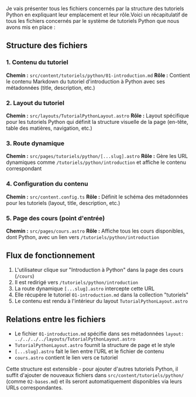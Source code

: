 <think>Je vais présenter tous les fichiers concernés par la structure des tutoriels Python en expliquant leur emplacement et leur rôle.</think>Voici un récapitulatif de tous les fichiers concernés par le système de tutoriels Python que nous avons mis en place :

## Structure des fichiers

### 1. Contenu du tutoriel
**Chemin :** `src/content/tutoriels/python/01-introduction.md`
**Rôle :** Contient le contenu Markdown du tutoriel d'introduction à Python avec ses métadonnées (title, description, etc.)

### 2. Layout du tutoriel
**Chemin :** `src/layouts/TutorialPythonLayout.astro`
**Rôle :** Layout spécifique pour les tutoriels Python qui définit la structure visuelle de la page (en-tête, table des matières, navigation, etc.)

### 3. Route dynamique
**Chemin :** `src/pages/tutoriels/python/[...slug].astro`
**Rôle :** Gère les URL dynamiques comme `/tutoriels/python/introduction` et affiche le contenu correspondant

### 4. Configuration du contenu
**Chemin :** `src/content.config.ts`
**Rôle :** Définit le schéma des métadonnées pour les tutoriels (layout, title, description, etc.)

### 5. Page des cours (point d'entrée)
**Chemin :** `src/pages/cours.astro`
**Rôle :** Affiche tous les cours disponibles, dont Python, avec un lien vers `/tutoriels/python/introduction`

## Flux de fonctionnement

1. L'utilisateur clique sur "Introduction à Python" dans la page des cours (`/cours`)
2. Il est redirigé vers `/tutoriels/python/introduction`
3. La route dynamique `[...slug].astro` intercepte cette URL
4. Elle récupère le tutoriel `01-introduction.md` dans la collection "tutoriels"
5. Le contenu est rendu à l'intérieur du layout `TutorialPythonLayout.astro`

## Relations entre les fichiers

- Le fichier `01-introduction.md` spécifie dans ses métadonnées `layout: ../../../../layouts/TutorialPythonLayout.astro`
- `TutorialPythonLayout.astro` fournit la structure de page et le style
- `[...slug].astro` fait le lien entre l'URL et le fichier de contenu
- `cours.astro` contient le lien vers ce tutoriel

Cette structure est extensible - pour ajouter d'autres tutoriels Python, il suffit d'ajouter de nouveaux fichiers dans `src/content/tutoriels/python/` (comme `02-bases.md`) et ils seront automatiquement disponibles via leurs URLs correspondantes.

